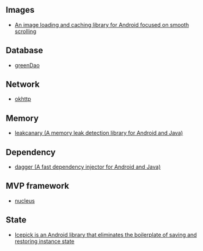 Images
---
- [An image loading and caching library for Android focused on smooth scrolling](https://github.com/bumptech/glide)

Database
---
- [greenDao](https://github.com/greenrobot/greenDAO)

Network
---
- [okhttp](http://square.github.io/okhttp/)

Memory
---
- [leakcanary (A memory leak detection library for Android and Java) ](https://github.com/square/leakcanary)

Dependency
---
- [dagger (A fast dependency injector for Android and Java) ](http://square.github.io/dagger/)

MVP framework
---
- [nucleus](https://github.com/konmik/nucleus.git)

State
---
- [Icepick is an Android library that eliminates the boilerplate of saving and restoring instance state](https://github.com/frankiesardo/icepick.git)

